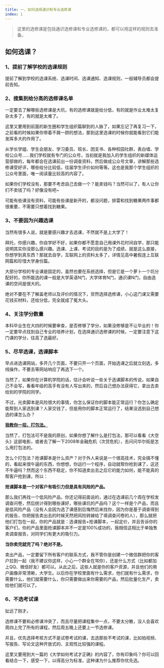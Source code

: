 ```yaml
---
title: 一、如何选择通识和专业选修课
index: 1
---
```


> 这里的选修课是包括通识选修课和专业选修课的，都可以用这样的规则去准备。

## 如何选课？

### 1、提前了解学校的选课规则

提前了解到学校的选课系统、选课时间、选课通知、选课规则，一般辅导员都会提前告知。

### 2、搜集到给分高的选修课名单

一定要去了解哪些选修课是大坑，有的选修课就是给分低，有的就是作业太难太复杂太多了，有的就是太难了。

这里又要用到前面的新生圈和学生组织篇聊到的人脉了，如果忘记了再复习一下，之前看的时候如果你带着不屑一顾的想法，那到这里选课的时候你就能看到它们能发挥多大的作用了。

从学长学姐、学生会朋友、学习委员、班长、团支书、各种校园社群，表白墙、学校公众号……我们学校就有专门的公众号，当初就是我加入的学生组织的新媒体运营部做的，每年都会在选课前出一份调查资料，然后做成公众号文章，讲解那些选修课受好评，哪些给分比较低，往届学生评价如何等等。这也是我那个学生组织的公众号里面，唯一阅读量比较高的内容了。

如果你们学校没有，那要不考虑自己去做一个？能卖钱吗？当然可以了，有人让你们不卖钱了吗？好像没有吧~

可能有些课没有资料，可能有些课是新开的，都没问题，排雷和找到糖果两件事都很重要，不需要只想着找到糖果。

### 3、不要因为兴趣选课

当然有很多人说，就是要感兴趣才去选课，不然就不是上大学了！

拜托，你感兴趣，你自学好不好，如果你都不愿意自己用课外花时间自学，那只能说明其实你没那么感兴趣。选课、上课、考试的目的是为了成绩，就是这么直接，你想学到真东西？那就去自学，互联网上的资料太多了，详情见高中暑假连上互联网篇和珍惜大学身份篇。

大部分学校的专业课是固定的，虽然也要在系统选择，但是它是一个萝卜一个坑分配好的，你所能选的课一般是大学英语N门，大学体育N门，通识课N门，自由选课的空间是很大的。

绝对不要在不了解盖老师以及评价的情况下，贸然选择选修课，小心这门课又需要花钱买材料，还给分低，完全就成了冤大头。

### 4、关注学分数量

本科毕业生在大四的时候要审查，是否修够了学分，如果没修够是不让毕业的！你一定要早点找到自己专业的培养计划，在选择通识选修课的时候，一定要注意下这门课的学分，往高了选最好。

### 5、尽早选课，选课脚本

早点进选课网站，多开几个页面，不要只开一个页面，开始选课之后就立刻选，多线操作，不要去等网站响应了再选下一个。

当然了，如果你在计算机学院的话，估计会听说一些关于选课脚本的传说，如果自己不会写，看看年级的高手有没有人写出来的，然后自己想办法获得它，拿出去卖给别的学院的同学。

不过，光卖脚本是风险很大的事情，你怎么保证你的脚本能正常运行？你怎么确定能帮到人家选到课？人家交钱了，但是用你的脚本正常运行了，结果没选到自己想选的课怎么办？

**<u>我教你一招，打包法。</u>**

当然了，打包法可不是我的原创，如果你想了解什么是打包法，那可以看看《大空头》这部电影，或者去了解一下2008年金融危机（次贷危机），去问问华尔街是怎么用打包法的。

怎么个打包法？抢课脚本是什么资产？对于外人来说是一个很高技术，完全搞不懂的，看起来很牛逼的东西，你想想，你运行一个程序，自动就帮你抢到课了，这还不牛逼吗？然而这个东西不稳定，你不知道卖出去之后它的能力如何，能不能真的帮客户抢到课，所以：

**抢课脚本是一个对客户有吸引力但是具有风险的产品。**

那么我们再找一个低风险产品，你还记得前面说的，通过在选课前几个周在学校发调查问卷，然后统计得到哪些课好，哪些课坑的产品吗？这个一样是个产品，而且是低风险产品（没有人会因为选了课感到后悔然后来找你，因为你是基于调查得到的报告，你把报告卖出去的时候天然把风险转嫁给了填调查问卷的人），那么就把他们打包在一起，你的产品就是：选课报告+抢课脚本，一起定价，并且告诉你的客户们，你的产品里面抢课脚本并不一定是100%成功的，我相信这相比于单独售卖调查报告，对同学们有更大的吸引力。

**当你卖完就完了吗？绝对不是。**

卖出产品，一定要留下所有客户的联系方式，我不管你是创建一个微信群把你的客户拉到一起（我不建议你这样，小心一个群全在骂你），还是什么方式（比如都加上QQ、微信好友）都可以。从此之后，这些人就是你的客户资源，并且他们的用户画像非常清晰，大学生。以后你在学校里面有什么需求，他们就有什么需求，你需要什么，他们就需要什么，你只需要做出来你需要的产品，然后批量化生产，卖给他们就可以了。

### 6、不选考试课

扯远了刚才。

选修课不要和必修课冲突了，而且尽量把课程集中一点，不要太分散，没人会喜欢周四上完了所有的课程，然后周五晚上还要上一节选修课。

并且，优先选择考核方式不是试卷考试的课，去选那些不考试的课，比如拍视频、写报告、写论文这种开放式的、主观性比较强的课程。

这里又要用到大一篇的《大学如何考试才正确》的内容了，你有印象吗？你可以回看结合一下，感受一下，以得高分为标准，这种课为什么推荐你优先选。
